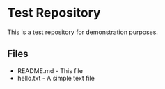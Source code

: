 # Test Repository

This is a test repository for demonstration purposes.

## Files

- README.md - This file
- hello.txt - A simple text file